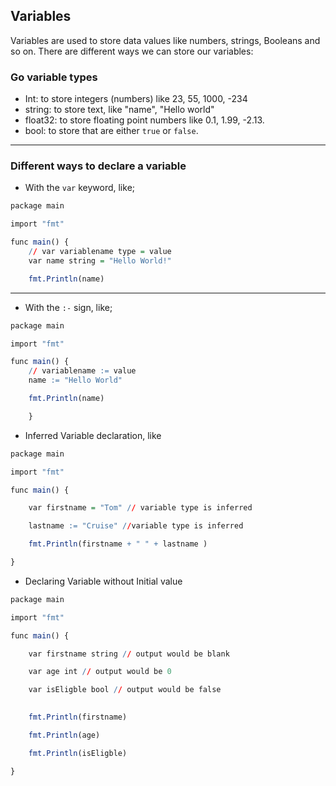 ## Variables

Variables are used to store data values like numbers, strings, Booleans and so on. There are different ways we can store our variables:


### Go variable types

- Int: to store integers (numbers) like 23, 55, 1000, -234
- string: to store text, like "name", "Hello world"
- float32: to store floating point numbers like 0.1, 1.99, -2.13.
- bool: to store that are either ``true`` or ``false``.
---


### Different ways to declare a variable

- With the ``var`` keyword, like;

```r
package main

import "fmt"

func main() {
	// var variablename type = value
	var name string = "Hello World!"

	fmt.Println(name)
```

---

- With the ``:-`` sign, like;
```r
package main

import "fmt"

func main() {
	// variablename := value
	name := "Hello World"

	fmt.Println(name)

	}
```



- Inferred Variable declaration, like

```r
package main

import "fmt"

func main() {

	var firstname = "Tom" // variable type is inferred

	lastname := "Cruise" //variable type is inferred

	fmt.Println(firstname + " " + lastname )

}
```


- Declaring Variable without Initial value

```r
package main

import "fmt"

func main() {

	var firstname string // output would be blank

	var age int // output would be 0

	var isEligble bool // output would be false
	

	fmt.Println(firstname)

	fmt.Println(age)

	fmt.Println(isEligble)

}
```